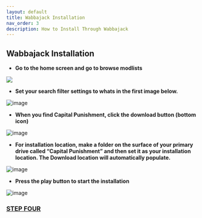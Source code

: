 ```yaml
---
layout: default
title: Wabbajack Installation
nav_order: 3
description: How to Install Through Wabbajack
---
```


## **Wabbajack Installation**

- **Go to the home screen and go to browse modlists**

![](https://media.discordapp.net/attachments/984100624733962340/1019105716302258268/unknown.png)

- **Set your search filter settings to whats in the first image below.**

![image](https://user-images.githubusercontent.com/114360108/200664910-c61915e5-6f6a-4d0e-bba7-8118a853cdf4.png)

- **When you find Capital Punishment, click the download button (bottom icon)**

![image](https://user-images.githubusercontent.com/114360108/200691470-d9d97b12-5fa4-46df-b6b8-930e9f48bfec.png)

- **For installation location, make a folder on the surface of your primary drive called “Capital Punishment” and then set it as your installation location. The Download location will automatically populate.**

![image](https://user-images.githubusercontent.com/114360108/200665555-b973bb1c-092d-4671-ba8a-16d742ca2aa4.png)

- **Press the play button to start the installation**

![image](https://user-images.githubusercontent.com/112358568/190105266-ba1bfb8c-7f06-4fb3-9e08-6a5c74f0ab00.png)

### [**STEP FOUR**](https://www.capitalpunishmentmod.com/02InstallGuide/4-TTW-Installation/)
